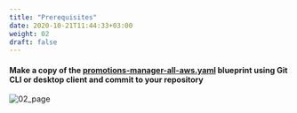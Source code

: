 ```yaml
---
title: "Prerequisites"
date: 2020-10-21T11:44:33+03:00
weight: 02
draft: false
---
```


#### Make a copy of the [promotions-manager-all-aws.yaml](https://github.com/QualiTorque/aws-workshop-torque/blob/master/blueprints/promotions-manager-all-aws-dev.yaml) blueprint using Git CLI or desktop client and commit to your repository

![02_page](/images/module4/02_page.png)
